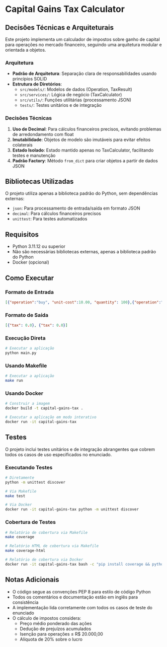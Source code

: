 # Capital Gains Tax Calculator

## Decisões Técnicas e Arquiteturais

Este projeto implementa um calculador de impostos sobre ganho de capital para operações no mercado financeiro, seguindo uma arquitetura modular e orientada a objetos.

### Arquitetura

- **Padrão de Arquitetura**: Separação clara de responsabilidades usando princípios SOLID
- **Estrutura de Diretórios**:
  - `src/models/`: Modelos de dados (Operation, TaxResult)
  - `src/services/`: Lógica de negócio (TaxCalculator)
  - `src/utils/`: Funções utilitárias (processamento JSON)
  - `tests/`: Testes unitários e de integração

### Decisões Técnicas

1. **Uso de Decimal**: Para cálculos financeiros precisos, evitando problemas de arredondamento com float
2. **Imutabilidade**: Objetos de modelo são imutáveis para evitar efeitos colaterais
3. **Estado Isolado**: Estado mantido apenas no TaxCalculator, facilitando testes e manutenção
4. **Padrão Factory**: Método `from_dict` para criar objetos a partir de dados JSON

## Bibliotecas Utilizadas

O projeto utiliza apenas a biblioteca padrão do Python, sem dependências externas:
- `json`: Para processamento de entrada/saída em formato JSON
- `decimal`: Para cálculos financeiros precisos
- `unittest`: Para testes automatizados

## Requisitos

- Python 3.11.12 ou superior
- Não são necessárias bibliotecas externas, apenas a biblioteca padrão do Python
- Docker (opcional)

## Como Executar

### Formato de Entrada
```json
[{"operation":"buy", "unit-cost":10.00, "quantity": 100},{"operation":"sell", "unit-cost":15.00, "quantity": 50}]
```

### Formato de Saída
```json
[{"tax": 0.0}, {"tax": 0.0}]
```

### Execução Direta
```bash
# Executar a aplicação
python main.py
```

### Usando Makefile
```bash
# Executar a aplicação
make run
```

### Usando Docker
```bash
# Construir a imagem
docker build -t capital-gains-tax .

# Executar a aplicação em modo interativo
docker run -it capital-gains-tax
```

## Testes

O projeto inclui testes unitários e de integração abrangentes que cobrem todos os casos de uso especificados no enunciado.

### Executando Testes

```bash
# Diretamente
python -m unittest discover

# Via Makefile
make test

# Via Docker
docker run -it capital-gains-tax python -m unittest discover
```

### Cobertura de Testes

```bash
# Relatório de cobertura via Makefile
make coverage

# Relatório HTML de cobertura via Makefile
make coverage-html

# Relatório de cobertura via Docker
docker run -it capital-gains-tax bash -c "pip install coverage && python -m coverage run -m unittest discover && python -m coverage report -m"
```

## Notas Adicionais

- O código segue as convenções PEP 8 para estilo de código Python
- Todos os comentários e documentação estão em inglês para consistência
- A implementação lida corretamente com todos os casos de teste do enunciado
- O cálculo de impostos considera:
  - Preço médio ponderado das ações
  - Dedução de prejuízos acumulados
  - Isenção para operações ≤ R$ 20.000,00
  - Alíquota de 20% sobre o lucro
